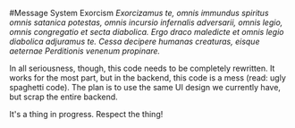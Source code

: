 #Message System Exorcism
*Exorcizamus te, omnis immundus spiritus omnis satanica potestas, omnis incursio infernalis adversarii, omnis legio, omnis congregatio et secta diabolica. Ergo draco maledicte et omnis legio diabolica adjuramus te. Cessa decipere humanas creaturas, eisque aeternae Perditionis venenum propinare.*

In all seriousness, though, this code needs to be completely rewritten. It works for the most part, but in the backend, this code is a mess (read: ugly spaghetti code). The plan is to use the same UI design we currently have, but scrap the entire backend.

It's a thing in progress. Respect the thing!
